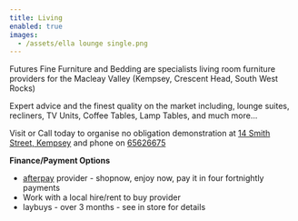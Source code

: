 ```yaml
---
title: Living
enabled: true
images:
  - /assets/ella lounge single.png
---
```

Futures Fine Furniture and Bedding are specialists living room furniture providers for the Macleay Valley (Kempsey, Crescent Head, South West Rocks)

Expert advice and the finest quality on the market including, lounge suites, recliners, TV Units, Coffee Tables, Lamp Tables, and much more...

Visit or Call today to organise no obligation demonstration at [14 Smith Street, Kempsey](/contact) and phone on [65626675](tel:+61265626675)

**Finance/Payment Options**
* [afterpay](https://www.afterpay.com) provider - shopnow, enjoy now, pay it in four fortnightly payments
* Work with a local hire/rent to buy provider
* laybuys - over 3 months - see in store for details